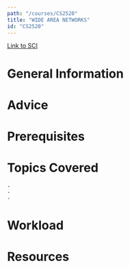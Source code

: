 ```yaml
---
path: "/courses/CS2520"
title: "WIDE AREA NETWORKS"
id: "CS2520"
---
```

[Link to SCI]("http://courses.sci.pitt.edu/courses/courses/view/CS-2520")

# General Information

# Advice


# Prerequisites
<!-- PREREQ_REPLACEMENT (Do not remove) -->

<!-- END PREREQ_REPLACEMENT (Do not remove) -->
# Topics Covered
	- 
	-
	-
# Workload

<!-- TESTIMONIALS
# Testimonials
This gets replaced with Gatsby, its
data comes from Google Sheets for easier
editing!
-->

# Resources
